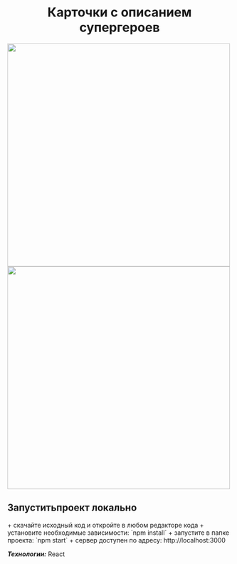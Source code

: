 <h1 align="center"> Карточки с описанием супергероев</h1>

<img src="https://user-images.githubusercontent.com/104670577/210114845-8f897d45-8e1d-4e8b-9853-ce4c1c5b0944.png" width="500"> <img src="https://user-images.githubusercontent.com/104670577/210114860-d3e3fb5d-eec6-4d54-aeaa-f6aa12619ac7.png" width="500">

<h2>Запуститьпроект локально</h2>
+ скачайте исходный код и откройте в любом редакторе кода
+ установите необходимые зависимости: `npm install`
+ запустите в папке проекта: `npm start`
+ сервер доступен по адресу: http://localhost:3000

***Технологии:*** React
